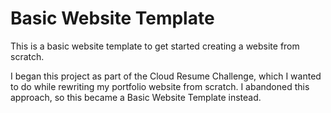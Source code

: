 # Basic Website Template

This is a basic website template to get started creating a website from scratch. 

I began this project as part of the Cloud Resume Challenge, which I wanted to do while rewriting my portfolio website from scratch. I abandoned this approach, so this became a Basic Website Template instead. 
